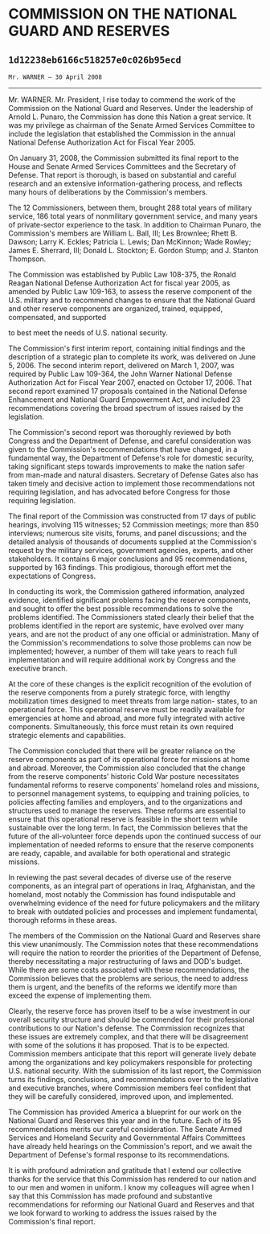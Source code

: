 # COMMISSION ON THE NATIONAL GUARD AND RESERVES
## `1d12238eb6166c518257e0c026b95ecd`
`Mr. WARNER — 30 April 2008`

---


Mr. WARNER. Mr. President, I rise today to commend the work of the 
Commission on the National Guard and Reserves. Under the leadership of 
Arnold L. Punaro, the Commission has done this Nation a great service. 
It was my privilege as chairman of the Senate Armed Services Committee 
to include the legislation that established the Commission in the 
annual National Defense Authorization Act for Fiscal Year 2005.

On January 31, 2008, the Commission submitted its final report to the 
House and Senate Armed Services Committees and the Secretary of 
Defense. That report is thorough, is based on substantial and careful 
research and an extensive information-gathering process, and reflects 
many hours of deliberations by the Commission's members.

The 12 Commissioners, between them, brought 288 total years of 
military service, 186 total years of nonmilitary government service, 
and many years of private-sector experience to the task. In addition to 
Chairman Punaro, the Commission's members are William L. Ball, III; Les 
Brownlee; Rhett B. Dawson; Larry K. Eckles; Patricia L. Lewis; Dan 
McKinnon; Wade Rowley; James E. Sherrard, III; Donald L. Stockton; E. 
Gordon Stump; and J. Stanton Thompson.

The Commission was established by Public Law 108-375, the Ronald 
Reagan National Defense Authorization Act for fiscal year 2005, as 
amended by Public Law 109-163, to assess the reserve component of the 
U.S. military and to recommend changes to ensure that the National 
Guard and other reserve components are organized, trained, equipped, 
compensated, and supported


to best meet the needs of U.S. national security.

The Commission's first interim report, containing initial findings 
and the description of a strategic plan to complete its work, was 
delivered on June 5, 2006. The second interim report, delivered on 
March 1, 2007, was required by Public Law 109-364, the John Warner 
National Defense Authorization Act for Fiscal Year 2007, enacted on 
October 17, 2006. That second report examined 17 proposals contained in 
the National Defense Enhancement and National Guard Empowerment Act, 
and included 23 recommendations covering the broad spectrum of issues 
raised by the legislation.

The Commission's second report was thoroughly reviewed by both 
Congress and the Department of Defense, and careful consideration was 
given to the Commission's recommendations that have changed, in a 
fundamental way, the Department of Defense's role for domestic 
security, taking significant steps towards improvements to make the 
nation safer from man-made and natural disasters. Secretary of Defense 
Gates also has taken timely and decisive action to implement those 
recommendations not requiring legislation, and has advocated before 
Congress for those requiring legislation.

The final report of the Commission was constructed from 17 days of 
public hearings, involving 115 witnesses; 52 Commission meetings; more 
than 850 interviews; numerous site visits, forums, and panel 
discussions; and the detailed analysis of thousands of documents 
supplied at the Commission's request by the military services, 
government agencies, experts, and other stakeholders. It contains 6 
major conclusions and 95 recommendations, supported by 163 findings. 
This prodigious, thorough effort met the expectations of Congress.

In conducting its work, the Commission gathered information, analyzed 
evidence, identified significant problems facing the reserve 
components, and sought to offer the best possible recommendations to 
solve the problems identified. The Commissioners stated clearly their 
belief that the problems identified in the report are systemic, have 
evolved over many years, and are not the product of any one official or 
administration. Many of the Commission's recommendations to solve those 
problems can now be implemented; however, a number of them will take 
years to reach full implementation and will require additional work by 
Congress and the executive branch.

At the core of these changes is the explicit recognition of the 
evolution of the reserve components from a purely strategic force, with 
lengthy mobilization times designed to meet threats from large nation-
states, to an operational force. This operational reserve must be 
readily available for emergencies at home and abroad, and more fully 
integrated with active components. Simultaneously, this force must 
retain its own required strategic elements and capabilities.

The Commission concluded that there will be greater reliance on the 
reserve components as part of its operational force for missions at 
home and abroad. Moreover, the Commission also concluded that the 
change from the reserve components' historic Cold War posture 
necessitates fundamental reforms to reserve components' homeland roles 
and missions, to personnel management systems, to equipping and 
training policies, to policies affecting families and employers, and to 
the organizations and structures used to manage the reserves. These 
reforms are essential to ensure that this operational reserve is 
feasible in the short term while sustainable over the long term. In 
fact, the Commission believes that the future of the all-volunteer 
force depends upon the continued success of our implementation of 
needed reforms to ensure that the reserve components are ready, 
capable, and available for both operational and strategic missions.

In reviewing the past several decades of diverse use of the reserve 
components, as an integral part of operations in Iraq, Afghanistan, and 
the homeland, most notably the Commission has found indisputable and 
overwhelming evidence of the need for future policymakers and the 
military to break with outdated policies and processes and implement 
fundamental, thorough reforms in these areas.

The members of the Commission on the National Guard and Reserves 
share this view unanimously. The Commission notes that these 
recommendations will require the nation to reorder the priorities of 
the Department of Defense, thereby necessitating a major restructuring 
of laws and DOD's budget. While there are some costs associated with 
these recommendations, the Commission believes that the problems are 
serious, the need to address them is urgent, and the benefits of the 
reforms we identify more than exceed the expense of implementing them.

Clearly, the reserve force has proven itself to be a wise investment 
in our overall security structure and should be commended for their 
professional contributions to our Nation's defense. The Commission 
recognizes that these issues are extremely complex, and that there will 
be disagreement with some of the solutions it has proposed. That is to 
be expected. Commission members anticipate that this report will 
generate lively debate among the organizations and key policymakers 
responsible for protecting U.S. national security. With the submission 
of its last report, the Commission turns its findings, conclusions, and 
recommendations over to the legislative and executive branches, where 
Commission members feel confident that they will be carefully 
considered, improved upon, and implemented.

The Commission has provided America a blueprint for our work on the 
National Guard and Reserves this year and in the future. Each of its 95 
recommendations merits our careful consideration. The Senate Armed 
Services and Homeland Security and Governmental Affairs Committees have 
already held hearings on the Commission's report, and we await the 
Department of Defense's formal response to its recommendations.

It is with profound admiration and gratitude that I extend our 
collective thanks for the service that this Commission has rendered to 
our nation and to our men and women in uniform. I know my colleagues 
will agree when I say that this Commission has made profound and 
substantive recommendations for reforming our National Guard and 
Reserves and that we look forward to working to address the issues 
raised by the Commission's final report.
